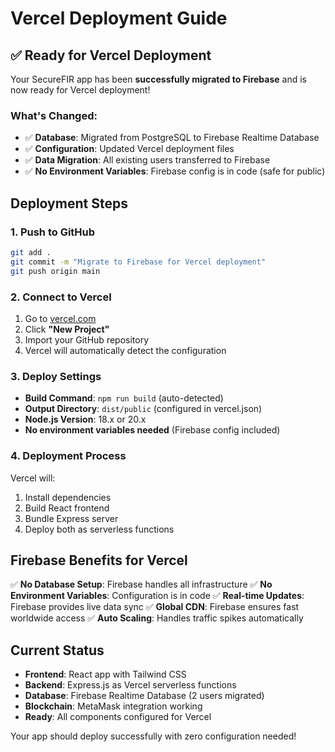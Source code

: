 # Vercel Deployment Guide

## ✅ Ready for Vercel Deployment

Your SecureFIR app has been **successfully migrated to Firebase** and is now ready for Vercel deployment!

### What's Changed:
- ✅ **Database**: Migrated from PostgreSQL to Firebase Realtime Database
- ✅ **Configuration**: Updated Vercel deployment files
- ✅ **Data Migration**: All existing users transferred to Firebase
- ✅ **No Environment Variables**: Firebase config is in code (safe for public)

## Deployment Steps

### 1. Push to GitHub
```bash
git add .
git commit -m "Migrate to Firebase for Vercel deployment"
git push origin main
```

### 2. Connect to Vercel
1. Go to [vercel.com](https://vercel.com)
2. Click **"New Project"**
3. Import your GitHub repository
4. Vercel will automatically detect the configuration

### 3. Deploy Settings
- **Build Command**: `npm run build` (auto-detected)
- **Output Directory**: `dist/public` (configured in vercel.json)
- **Node.js Version**: 18.x or 20.x
- **No environment variables needed** (Firebase config included)

### 4. Deployment Process
Vercel will:
1. Install dependencies
2. Build React frontend
3. Bundle Express server
4. Deploy both as serverless functions

## Firebase Benefits for Vercel

✅ **No Database Setup**: Firebase handles all infrastructure
✅ **No Environment Variables**: Configuration is in code
✅ **Real-time Updates**: Firebase provides live data sync
✅ **Global CDN**: Firebase ensures fast worldwide access
✅ **Auto Scaling**: Handles traffic spikes automatically

## Current Status

- **Frontend**: React app with Tailwind CSS
- **Backend**: Express.js as Vercel serverless functions  
- **Database**: Firebase Realtime Database (2 users migrated)
- **Blockchain**: MetaMask integration working
- **Ready**: All components configured for Vercel

Your app should deploy successfully with zero configuration needed!